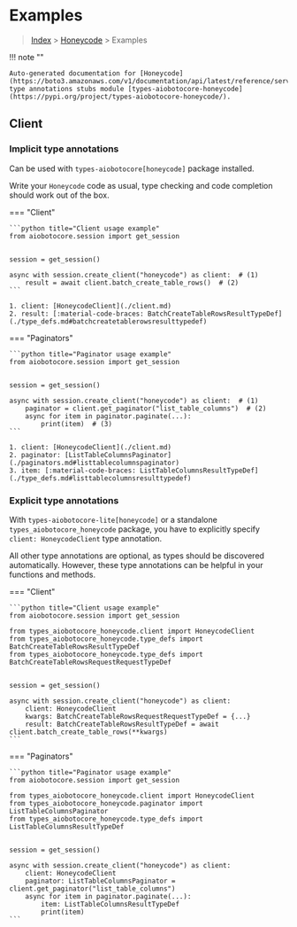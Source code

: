 # Examples

> [Index](../README.md) > [Honeycode](./README.md) > Examples

!!! note ""

    Auto-generated documentation for [Honeycode](https://boto3.amazonaws.com/v1/documentation/api/latest/reference/services/honeycode.html#Honeycode)
    type annotations stubs module [types-aiobotocore-honeycode](https://pypi.org/project/types-aiobotocore-honeycode/).

## Client

### Implicit type annotations

Can be used with `types-aiobotocore[honeycode]` package installed.

Write your `Honeycode` code as usual,
type checking and code completion should work out of the box.



=== "Client"

    ```python title="Client usage example"
    from aiobotocore.session import get_session


    session = get_session()

    async with session.create_client("honeycode") as client:  # (1)
        result = await client.batch_create_table_rows()  # (2)
    ```

    1. client: [HoneycodeClient](./client.md)
    2. result: [:material-code-braces: BatchCreateTableRowsResultTypeDef](./type_defs.md#batchcreatetablerowsresulttypedef) 



=== "Paginators"

    ```python title="Paginator usage example"
    from aiobotocore.session import get_session


    session = get_session()

    async with session.create_client("honeycode") as client:  # (1)
        paginator = client.get_paginator("list_table_columns")  # (2)
        async for item in paginator.paginate(...):
            print(item)  # (3)
    ```

    1. client: [HoneycodeClient](./client.md)
    2. paginator: [ListTableColumnsPaginator](./paginators.md#listtablecolumnspaginator)
    3. item: [:material-code-braces: ListTableColumnsResultTypeDef](./type_defs.md#listtablecolumnsresulttypedef) 




### Explicit type annotations

With `types-aiobotocore-lite[honeycode]`
or a standalone `types_aiobotocore_honeycode` package, you have to explicitly specify
`client: HoneycodeClient` type annotation.

All other type annotations are optional, as types should be discovered automatically.
However, these type annotations can be helpful in your functions and methods.


=== "Client"

    ```python title="Client usage example"
    from aiobotocore.session import get_session

    from types_aiobotocore_honeycode.client import HoneycodeClient
    from types_aiobotocore_honeycode.type_defs import BatchCreateTableRowsResultTypeDef
    from types_aiobotocore_honeycode.type_defs import BatchCreateTableRowsRequestRequestTypeDef


    session = get_session()

    async with session.create_client("honeycode") as client:
        client: HoneycodeClient
        kwargs: BatchCreateTableRowsRequestRequestTypeDef = {...}
        result: BatchCreateTableRowsResultTypeDef = await client.batch_create_table_rows(**kwargs)
    ```



=== "Paginators"

    ```python title="Paginator usage example"
    from aiobotocore.session import get_session

    from types_aiobotocore_honeycode.client import HoneycodeClient
    from types_aiobotocore_honeycode.paginator import ListTableColumnsPaginator
    from types_aiobotocore_honeycode.type_defs import ListTableColumnsResultTypeDef


    session = get_session()

    async with session.create_client("honeycode") as client:
        client: HoneycodeClient
        paginator: ListTableColumnsPaginator = client.get_paginator("list_table_columns")
        async for item in paginator.paginate(...):
            item: ListTableColumnsResultTypeDef
            print(item)
    ```


